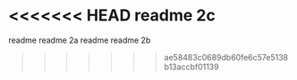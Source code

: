 <<<<<<< HEAD
readme 2c
=======
readme
readme 2a
readme
readme 2b
>>>>>>> ae58483c0689db60fe6c57e5138b13accbf01139
